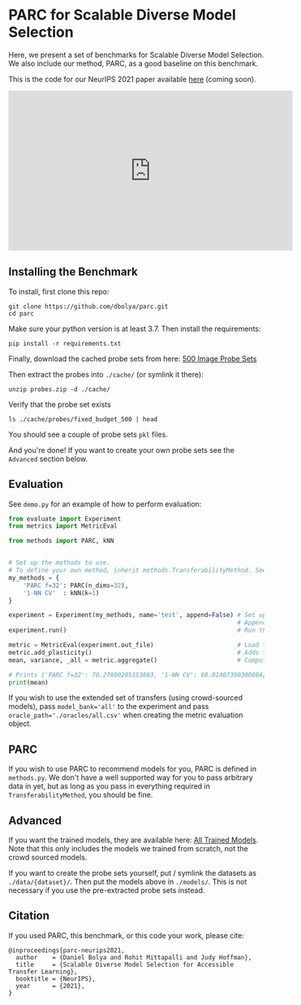 # PARC for Scalable Diverse Model Selection

Here, we present a set of benchmarks for Scalable Diverse Model Selection.
We also include our method, PARC, as a good baseline on this benchmark.

This is the code for our NeurIPS 2021 paper available [here](coming_soon) (coming soon).

<iframe width="560" height="315" src="https://www.youtube-nocookie.com/embed/1Fl6PBpdQgg" title="YouTube video player" frameborder="0" allow="accelerometer; autoplay; clipboard-write; encrypted-media; gyroscope; picture-in-picture" allowfullscreen></iframe>

## Installing the Benchmark
To install, first clone this repo:
```
git clone https://github.com/dbolya/parc.git
cd parc
```

Make sure your python version is at least 3.7.
Then install the requirements:
```
pip install -r requirements.txt
```

Finally, download the cached probe sets from here:   [500 Image Probe Sets](https://gtvault-my.sharepoint.com/:u:/g/personal/jhoffman68_gatech_edu/ET7lrR7bVLpPqGSvjud6pvcBFS4WSbDEjCozVQw-x3O0fw?e=4mQhfV)

Then extract the probes into `./cache/` (or symlink it there):
```
unzip probes.zip -d ./cache/
```

Verify that the probe set exists
```
ls ./cache/probes/fixed_budget_500 | head
```
You should see a couple of probe sets `pkl` files.

And you're done! If you want to create your own probe sets see the `Advanced` section below.



## Evaluation
See `demo.py` for an example of how to perform evaluation:
```py
from evaluate import Experiment
from metrics import MetricEval

from methods import PARC, kNN


# Set up the methods to use.
# To define your own method, inherit methods.TransferabilityMethod. See the methods in methods.py for more details.
my_methods = {
	'PARC f=32': PARC(n_dims=32),
	'1-NN CV'  : kNN(k=1)
}

experiment = Experiment(my_methods, name='test', append=False) # Set up an experiment with those methods named "test".
                                                               # Append=True skips evaluations that already happend. Setting it to False will overwrite.
experiment.run()                                               # Run the experiment and save results to ./results/{name}.csv

metric = MetricEval(experiment.out_file)                       # Load the experiment file we just created with the default oracle
metric.add_plasticity()                                        # Adds the "capacity to learn" heuristic defined in the paper
mean, variance, _all = metric.aggregate()                      # Compute metrics and aggregate them

# Prints {'PARC f=32': 70.27800205353863, '1-NN CV': 68.01407390300884}. Same as Table 4 in the paper.
print(mean)
```



If you wish to use the extended set of transfers (using crowd-sourced models), pass `model_bank='all'` to the experiment and pass `oracle_path='./oracles/all.csv'` when creating the metric evaluation object.



## PARC
If you wish to use PARC to recommend models for you, PARC is defined in `methods.py`. We don't have a well supported way for you to pass arbitrary data in yet, but as long as you pass in everything required in `TransferabilityMethod`, you should be fine.


## Advanced
If you want the trained models, they are available here:
[All Trained Models](https://gtvault-my.sharepoint.com/:u:/g/personal/jhoffman68_gatech_edu/EQLLyM-kQsBNqYYWjW-l6NMBSCCuOouP8tStz5vOqutJYg?e=djJ4Ni). Note that this only includes the models we trained from scratch, not the crowd sourced models.

If you want to create the probe sets yourself, put / symlink the datasets as `./data/{dataset}/`. Then put the models above in `./models/`. This is not necessary if you use the pre-extracted probe sets instead.


## Citation
If you used PARC, this benchmark, or this code your work, please cite:
```
@inproceedings{parc-neurips2021,
  author    = {Daniel Bolya and Rohit Mittapalli and Judy Hoffman},
  title     = {Scalable Diverse Model Selection for Accessible Transfer Learning},
  booktitle = {NeurIPS},
  year      = {2021},
}
```
